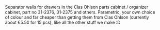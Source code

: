 Separator walls for drawers in the Clas Ohlson parts cabinet / organizer cabinet, part no 31-2376, 31-2375 and others. Parametric, your own choice of colour and far cheaper than getting them from Clas Ohlson (currently about €5.50 for 15 pcs), like all the other stuff we make :D
